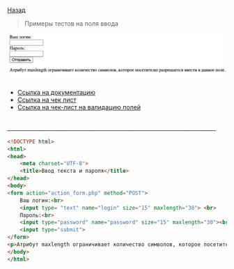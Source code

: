 [Назад](../projects/ProjOne.md)

>  Примеры тестов на поля ввода

![Подпись](../images/windows.png)


* [Ссылка на документацию](./Document.md)
* [Ссылка на чек лист](./check-lists.md)
* [Ссылка на чек-лист на валидацию полей](./MyValidation.md)

<br/>
___________________________________________________________________________

```html
<!DOCTYPE html>
<html>
<head>
    <meta charset="UTF-8">
    <title>Ввод текста и пароля</title>
</head>
<body>
<form action="action_form.php" method="POST">
    Ваш логин:<br>
    <input type= "text" name="login" size="15" maxlength="30"> <br>
    Пароль:<br>
    <input type="password" name="password" size="15" maxlength="30"><br>
    <input type="submit">
</form>
<p>Атрибут maxlength ограничивает количество символов, которое посетителю разрешается ввести в данное поле.</p>
</body>
</html>
```







